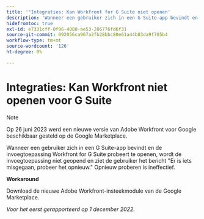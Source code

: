 ```yaml
---
title: '"Integraties: Kan Workfront for G Suite niet openen'
description: 'Wanneer een gebruiker zich in een G Suite-app bevindt en de invoegtoepassing Workfront for G Suite probeert te openen, wordt de invoegtoepassing niet geopend en ziet de gebruiker het bericht Er is iets fout gegaan. Probeer het opnieuw. Opnieuw proberen is ineffectief. '
hidefromtoc: true
exl-id: e7331cff-0f96-4080-ae53-286776fd6f31
source-git-commit: 092056ca967a2fb28bbc80e61a44b83da9f705b4
workflow-type: tm+mt
source-wordcount: '126'
ht-degree: 0%

---
```


# Integraties: Kan Workfront niet openen voor G Suite

<!--Converted to Story-->

>[!NOTE]
>
>Op 26 juni 2023 werd een nieuwe versie van Adobe Workfront voor Google beschikbaar gesteld op de Google Marketplace.

Wanneer een gebruiker zich in een G Suite-app bevindt en de invoegtoepassing Workfront for G Suite probeert te openen, wordt de invoegtoepassing niet geopend en ziet de gebruiker het bericht &quot;Er is iets misgegaan, probeer het opnieuw.&quot; Opnieuw proberen is ineffectief.

**Workaround**

Download de nieuwe Adobe Workfront-insteekmodule van de Google Marketplace.

_Voor het eerst gerapporteerd op 1 december 2022._
